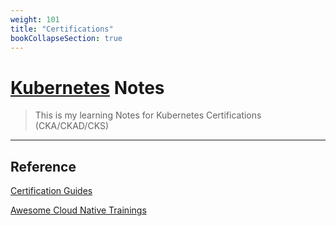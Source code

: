 ```yaml
---
weight: 101
title: "Certifications"
bookCollapseSection: true
---
```


# [Kubernetes](https://kubernetes.io/) Notes
> This is my learning Notes for Kubernetes Certifications (CKA/CKAD/CKS)

---



## Reference

[Certification Guides](https://github.com/tomhuang12/awesome-k8s-resources#certification-guides)

[Awesome Cloud Native Trainings](https://github.com/joseadanof/awesome-cloudnative-trainings)

[]()

[]()

[]()

[]()

[]()

[]()

[]()









